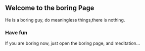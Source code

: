 ## Welcome to the boring Page

He is a boring guy, do meaningless things,there is nothing.

### Have fun

If you are boring now, just open the boring page, and meditation...

